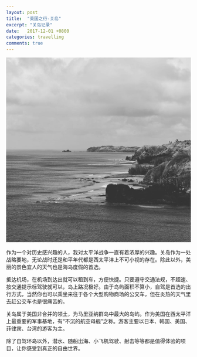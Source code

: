 ```yaml
---
layout: post
title:  "美国之行-关岛"
excerpt: "关岛记录"
date:   2017-12-01 +0800
categories: travelling
comments: true
---
```

![avatar](../img/guam.jpg)

作为一个对历史感兴趣的人，我对太平洋战争一直有着浓厚的兴趣。关岛作为一处战略要地，无论战时还是和平年代都是西太平洋上不可小视的存在。除此以外，美丽的景色宜人的天气也是海岛度假的首选。

抵达机场，在机场到达出就可以租到车，方便快捷。只要遵守交通法规，不超速、按交通提示标驾驶就可以，岛上路况极好。由于岛屿面积不算小，自驾是首选的出行方式，当然你也可以乘坐来往于各个大型购物商场的公交车，但在炎热的天气里去赶公交车也是很痛苦的。

关岛属于美国非合并的领土，为马里亚纳群岛中最大的岛屿。作为美国在西太平洋上最重要的军事基地，有“不沉的航空母舰”之称。游客主要以日本、韩国、美国、菲律宾、台湾的游客为主。

除了自驾环岛以外，潜水、随船出海、小飞机驾驶、射击等等都是值得体验的项目，让你感受到真正的自由世界。